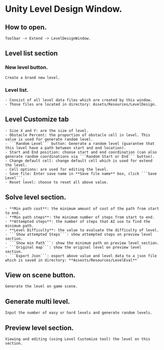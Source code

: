 # Unity Level Design Window.

## How to open.
    Toolbar -> Extend -> LevelDesignWindow.

## Level list section

### New level button.
    Create a brand new level.
### Level list.
    - Consist of all level data files which are created by this window.
    - Those files are located in directory: Assets/Resources/LevelDesign.
## Level Customize tab
    - Size X and Y: are the size of level.
    - Obstacle Percent: the proportion of obstacle cell in level. This value is used for generate random level.
    - ```Random Level``` button: Generate a random level (guarantee that this level have a path between start and end location).
    - Start and End position: choose start and end coordination (can also generate random coordinations via ```Random Start or End``` button).
    - Change default cell: change default cell which is used for extend the level.
    - Cell options: are used for editing the level.
    - Save file: Enter save name in **Save file name** box, click ```Save Level```.
    - Reset level: choose to reset all above value.
## Solve level section.
    - **Min path cost**: the minimum amount of cost of the path from start to end.
    - **Min path steps**: the minimum number of steps from start to end.
    - **Attempted steps**: the number of steps that AI use to find the minimum path.
    - **Level Difficulty**: the value to evaluate the difficulty of level.
    - ```Show attempted Steps```: show attempted steps on preview level section.
    - ```Show min Path```: show the minimum path on preview level section.
    - ```Original map```: show the original level on preview level section.
    - ```Export Json```: export above value and level data to a json file which is saved in directory: **Assests/Resources/LevelEval**

## View on scene button.
    Generate the level on game scene.

## Generate multi level.
    Input the number of easy or hard levels and generate random levels.
## Preview level section.
    Viewing and editing (using Level Customize tool) the level on this section.
    